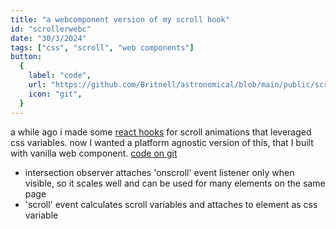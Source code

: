 ```yaml
---
title: "a webcomponent version of my scroll hook"
id: "scrollerwebc"
date: "30/3/2024"
tags: ["css", "scroll", "web components"]
button:
  {
    label: "code",
    url: "https://github.com/Britnell/astronomical/blob/main/public/scroller.js",
    icon: "git",
  }
---
```


a while ago i made some [react hooks](https://css-var-animate.netlify.app/) for scroll animations that leveraged css variables. now I wanted a platform agnostic version of this, that I built with vanilla web component.
[code on git](https://github.com/Britnell/astronomical/blob/main/src/pages/scroller/index.astro)

- intersection observer attaches 'onscroll' event listener only when visible, so it scales well and can be used for many elements on the same page
- 'scroll' event calculates scroll variables and attaches to element as css variable

